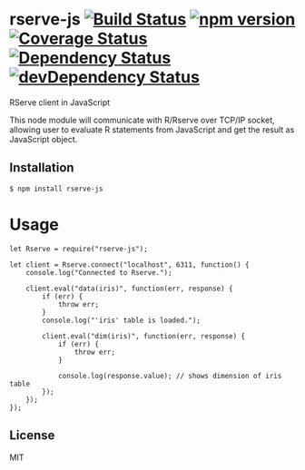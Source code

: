 # rserve-js [![Build Status](https://travis-ci.org/ksobue/rserve-js.svg)](https://travis-ci.org/ksobue/rserve-js) [![npm version](https://badge.fury.io/js/rserve-js.svg)](https://badge.fury.io/js/rserve-js) [![Coverage Status](https://coveralls.io/repos/github/ksobue/rserve-js/badge.svg?branch=master)](https://coveralls.io/github/ksobue/rserve-js?branch=master) [![Dependency Status](https://david-dm.org/ksobue/rserve-js.svg)](https://david-dm.org/ksobue/rserve-js) [![devDependency Status](https://david-dm.org/ksobue/rserve-js/dev-status.svg)](https://david-dm.org/ksobue/rserve-js#info=devDependencies)

RServe client in JavaScript

This node module will communicate with R/Rserve over TCP/IP socket, allowing user to evaluate R statements from JavaScript and get the result as JavaScript object.

## Installation
    $ npm install rserve-js
  
# Usage
    let Rserve = require("rserve-js");
    
    let client = Rserve.connect("localhost", 6311, function() {
        console.log("Connected to Rserve.");
        
        client.eval("data(iris)", function(err, response) {
            if (err) {
                throw err;
            }
            console.log("'iris' table is loaded.");
            
            client.eval("dim(iris)", function(err, response) {
                if (err) {
                    throw err;
                }
                
                console.log(response.value); // shows dimension of iris table
            });
        });
    });

## License
MIT

